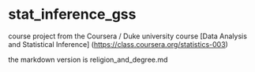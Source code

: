 # stat_inference_gss

course project from the Coursera / Duke university course [Data Analysis and Statistical Inference] (https://class.coursera.org/statistics-003)

the markdown version is religion_and_degree.md
